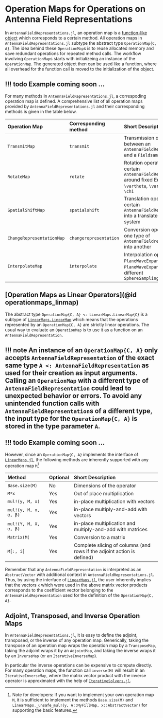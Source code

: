 # Operation Maps for Operations on Antenna Field Representations
In `AntennaFieldRepresentations.jl`, an operation map is a [function-like object](https://docs.julialang.org/en/v1/manual/methods/#Function-like-objects-1) which corresponds to a certain method.
All operation maps  in `AntennaFieldRepresentations.jl` subtype the abstract type `OperationMap{C, A}`. 
The idea behind these `OperationMap`s is to reuse allocated memory and save redundant operations for repeated method calls.
The workflow involving `OperationMap`s starts with initializeing an instance of the `OperationMap`. 
The generated object then can be used like a function, where all overhead for the function call is moved to the initialization of the object. 

!!! todo
    Example coming soon ...
---

For many methods in `AntennaFieldRepresentations.jl`, a correspoding operation map is defined. 
A comprehensive list of all operation maps provided by `AntennaFieldRepresentations.jl` and their corresponding methods is given in the table below.

| Operation Map                 | Corresponding method      | Short Description                                         |
| :---------------------------- | :------------------------ | :-------------------------------------------------------- |
| `TransmitMap`                 | `transmit`                | Transmission operator between an `AntennaFieldRepresentation` and a `Fieldsampling` |
| `RotateMap`                   | `rotate`                  | Rotation operator for a certain `AntennaFieldRepresentation` around fixed Euler angles ``\vartheta``, ``\varphi``,  and ``\chi``|
| `SpatialShiftMap`             | `spatialshift`            | Translation operator for a certain `AntennaFieldRepresentation` into a translated coordinate system|
| `ChangeRepresentationMap`     | `changerepresentation`    | Conversion operator from one type of `AntennaFieldrepresentation` into another|
| `InterpolateMap`              | `interpolate`             | Interpolation operator of a `PlaneWaveExpansion` into a `PlaneWaveExpansion` with a different `SphereSamplingStrategy`|

## [Operation Maps as Linear Operators](@id operationmaps_linmap)
The abstract type `OperationMap{C, A} <: LinearMaps.LinearMap{C}` is a subtype of [`LinearMaps.LinearMap`](https://julialinearalgebra.github.io/LinearMaps.jl/stable/generated/custom/) which means that the operations represented by an `OperationMap{C, A}` are strictly linear operations.
The usual way to evaluate an `OperationMap` is to use it as a function on an `AntennaFieldRepresentation`. 

!!! note
    An instance of an `OperationMap{C, A}` only accepts `AntennaFieldRepresentation` of the exact same type `A <: AntennaFieldRepresentation` as used for their creation as input arguments. 
    Calling an `OperationMap` with a different type of `AntennaFieldRepresentation` could lead to unexpected behavior or errors. To avoid any unintended function calls with `AntennaFieldRepresentation`s of a different type, the input type for the `OperationMap{C, A}` is stored in the type parameter `A`.
---

!!! todo
    Example coming soon ...
---


However, since an `OperationMap{C, A}` implements the interface of [`LinearMaps.jl`](https://julialinearalgebra.github.io/LinearMaps.jl/stable/), the following methods are inherently supported with any operation map `M`[^1]

| Method                    | Optional | Short Description                                                  |
| :------------------------ |:-------- | :----------------------------------------------------------------- |
| `Base.size(M)`            | No       | Dimensions of the operator                                         |
| `M*x`                     | Yes      | Out of place multiplication                                        |
| `mul!(y, M, x)`           | Yes      | in-place multiplication with vectors                               |
| `mul!(y, M, x, α, β)`     | Yes      | in-place multiply-and-add with vectors                             |
| `mul!(Y, M, X, α, β)`     | Yes      | in-place multiplication and multiply-and-add with matrices         |
| `Matrix(M)`               | Yes      | Conversion to a matrix                                             |
| `M[:, i]`                 | Yes      | Complete slicing of columns (and rows if the adjoint action is defined) |
 
Remember that any `AntennaFieldRepresentation` is interpreted as an `AbstractVector` with additional context in `AntennaFieldRepresentations.jl`. Thus, by using the interface of [`LinearMaps.jl`](https://julialinearalgebra.github.io/LinearMaps.jl/stable/), the user inherently implies that the vectors `x` which were used in the above matrix vector products corresponds to the coefficient vector belonging to the `AntennaFieldRepresentation` used for the definition of the `OperationMap{C, A}`.

## Adjoint, Transposed, and Inverse Operation Maps
In `AntennaFieldRepresentations.jl`, it is easy to define the adjoint, transposed, or the inverse of any operation map. Generically, taking the transpose of an operation map wraps the operation map by a `TransposeMap`, taking the adjoint wraps it by an `AdjointMap`, and taking the inverse wraps it by an `InverseMap` (or an `IterativeInverseMap`). 


In particular the inverse operations can be expensive to compute directly. For many operation maps, the function call `inverse(M)` will result in an `IterativeInverseMap`, where the matrix vector product with the inverse operator is approximated with the help of [`IterativeSolvers.jl`](https://iterativesolvers.julialinearalgebra.org/stable/).


[^1]: Note for developers: If you want to implement your own operation map `M`, it is sufficient to implement the methods  `Base.size(M)` and `LinearMaps._unsafe_mul!(y, A::MyFillMap, x::AbstractVector)` for supporting the basic features.

